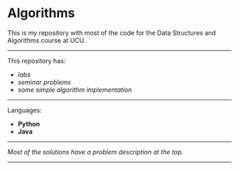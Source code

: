 # Algorithms

This is my repository with most of the code for the Data Structures and Algorithms course at UCU.
****
This repository has:
- _labs_
- _seminar problems_
- _some simple algorithm implementation_
****
Languages:
- **Python**
- **Java**
****
_Most of the solutions have a problem description at the top._
****
